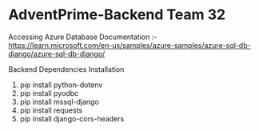# AdventPrime-Backend Team 32

Accessing Azure Database Documentation :- https://learn.microsoft.com/en-us/samples/azure-samples/azure-sql-db-django/azure-sql-db-django/

Backend Dependencies Installation
1. pip install python-dotenv
2. pip install pyodbc
3. pip install mssql-django
4. pip install requests
5. pip install django-cors-headers
